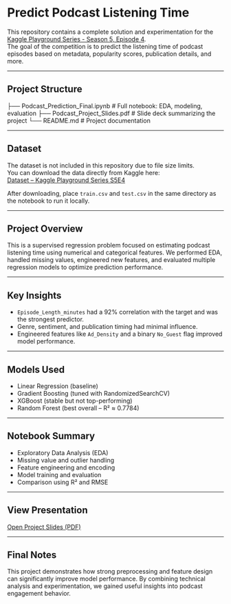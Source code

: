 # Predict Podcast Listening Time

This repository contains a complete solution and experimentation for the [Kaggle Playground Series - Season 5, Episode 4](https://www.kaggle.com/competitions/playground-series-s5e4/overview).  
The goal of the competition is to predict the listening time of podcast episodes based on metadata, popularity scores, publication details, and more.

---

## Project Structure

├── Podcast_Prediction_Final.ipynb # Full notebook: EDA, modeling, evaluation
├── Podcast_Project_Slides.pdf # Slide deck summarizing the project
└── README.md # Project documentation

---

## Dataset

The dataset is not included in this repository due to file size limits.  
You can download the data directly from Kaggle here:  
[Dataset – Kaggle Playground Series S5E4](https://www.kaggle.com/competitions/playground-series-s5e4/data)

After downloading, place `train.csv` and `test.csv` in the same directory as the notebook to run it locally.

---

## Project Overview

This is a supervised regression problem focused on estimating podcast listening time using numerical and categorical features. We performed EDA, handled missing values, engineered new features, and evaluated multiple regression models to optimize prediction performance.

---

## Key Insights

- `Episode_Length_minutes` had a 92% correlation with the target and was the strongest predictor.
- Genre, sentiment, and publication timing had minimal influence.
- Engineered features like `Ad_Density` and a binary `No_Guest` flag improved model performance.

---

## Models Used

- Linear Regression (baseline)
- Gradient Boosting (tuned with RandomizedSearchCV)
- XGBoost (stable but not top-performing)
- Random Forest (best overall – R² ≈ 0.7784)

---

## Notebook Summary

- Exploratory Data Analysis (EDA)
- Missing value and outlier handling
- Feature engineering and encoding
- Model training and evaluation
- Comparison using R² and RMSE

---

## View Presentation

[Open Project Slides (PDF)](./Podcast_Project_Slides.pdf)

---

## Final Notes

This project demonstrates how strong preprocessing and feature design can significantly improve model performance. By combining technical analysis and experimentation, we gained useful insights into podcast engagement behavior.
